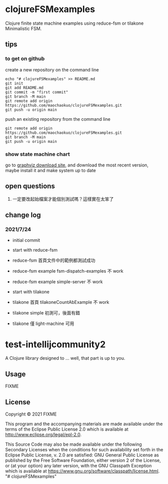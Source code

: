 # clojureFSMexamples

Clojure finite state machine examples using
reduce-fsm or tilakone Minimalistic FSM.

## tips 
### to get on github
create a new repository on the command line
```shell
echo "# clojureFSMexamples" >> README.md
git init
git add README.md
git commit -m "first commit"
git branch -M main
git remote add origin https://github.com/maochaokuo/clojureFSMexamples.git
git push -u origin main
```

push an existing repository from the command line
```shell
git remote add origin https://github.com/maochaokuo/clojureFSMexamples.git
git branch -M main
git push -u origin main
```

### show state machine chart
go to [graphviz download site](https://graphviz.org/download/), and download
the most recent version, maybe install it and make system up to date

## open questions
1. 一定要改起始檔案才能個別測試嗎？這樣實在太笨了

## change log
### 2021/7/24
- initial commit
  
- start with reduce-fsm
- reduce-fsm 首頁文件中的範例都測試成功
- reduce-fsm example fsm-dispatch-examples 不 work
- reduce-fsm example simple-server 不 work

- start with tilakone
- tilakone 首頁 tilakoneCountAbExample 不 work
- tilakone simple 初測可，後面有錯
- tilakone 僅 light-machine 可用

#
#
#
#
#
#
#
#
#
#
# test-intellijcommunity2

A Clojure library designed to ... well, that part is up to you.

## Usage

FIXME

## License

Copyright © 2021 FIXME

This program and the accompanying materials are made available under the
terms of the Eclipse Public License 2.0 which is available at
http://www.eclipse.org/legal/epl-2.0.

This Source Code may also be made available under the following Secondary
Licenses when the conditions for such availability set forth in the Eclipse
Public License, v. 2.0 are satisfied: GNU General Public License as published by
the Free Software Foundation, either version 2 of the License, or (at your
option) any later version, with the GNU Classpath Exception which is available
at https://www.gnu.org/software/classpath/license.html.
"# clojureFSMexamples" 
